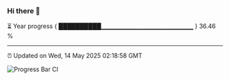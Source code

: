 ### Hi there 👋

⏳ Year progress { ██████████▁▁▁▁▁▁▁▁▁▁▁▁▁▁▁▁▁▁▁▁ } 36.46 %

---

⏰ Updated on Wed, 14 May 2025 02:18:58 GMT

![Progress Bar CI](https://github.com/IshwaranRudhara/GIT-ACTION/workflows/Progress%20Bar%20CI/badge.svg)
